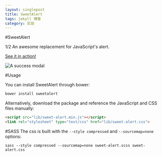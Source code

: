 ```yaml
---
layout: singlepost
title: SweetAlert
tags: jekyll 博客
category: 实验
---
```


#SweetAlert

1/2 An awesome replacement for JavaScript's alert.

[See it in action!](http://tristanedwards.me/sweetalert)

![A success modal](http://ww4.sinaimg.cn/mw690/7cc829d3gw1el8siw95rjj20f00aaaat.jpg)

#Usage

You can install SweetAlert through bower:

```bash
bower install sweetalert
```

Alternatively, download the package and reference the JavaScript and CSS files manually:

```html
<script src="lib/sweet-alert.min.js"></script>
<link rel="stylesheet" type="text/css" href="lib/sweet-alert.css">
```

#SASS
The css is built with the `--style compressed` and `--sourcemap=none` options:

    sass --style compressed --sourcemap=none sweet-alert.scss sweet-alert.css
